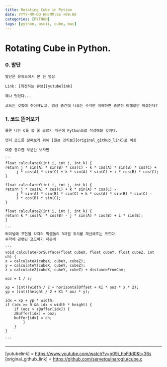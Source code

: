 ```yaml
---
title: Rotating Cube in Pytion
date: YYYY-MM-DD HH:MM:SS +09:00
categories: [PYTHON]
tags: [python, ascii, cube, mac]
---
```

# Rotating Cube in Python.

### 0. 발단  
    발단은 유튜브에서 본 한 영상

    Link: [회전하는 큐브][yutubelink]
    
    꽤나 멋있다...

    코드는 깃헙에 주어져있고, 영상 중간에 나오는 수학만 이해하면 충분히 이해할만 하겠는데?

### 1. 코드 뜯어보기
    물론 나는 C를 할 줄 모르기 때문에 Python으로 작성해볼 것이다.
    
    먼저 코드를 살펴보기 위해 [원본 깃허브][original_github_link]로 이동

    대충 중요한 부분만 보자면

    ```
    float calculateX(int i, int j, int k) {
    return j * sin(A) * sin(B) * cos(C) - k * cos(A) * sin(B) * cos(C) +
         j * cos(A) * sin(C) + k * sin(A) * sin(C) + i * cos(B) * cos(C);
    }

    float calculateY(int i, int j, int k) {
    return j * cos(A) * cos(C) + k * sin(A) * cos(C) -
         j * sin(A) * sin(B) * sin(C) + k * cos(A) * sin(B) * sin(C) -
         i * cos(B) * sin(C);
    }  

    float calculateZ(int i, int j, int k) {
    return k * cos(A) * cos(B) - j * sin(A) * cos(B) + i * sin(B);
    }

    ```
    터미널에 표현될 각각의 픽셀들의 3차원 위치를 계산해주는 코드다.
    수학에 관련된 코드이기 때문에 

    ```
    void calculateForSurface(float cubeX, float cubeY, float cubeZ, int ch) {
    x = calculateX(cubeX, cubeY, cubeZ);
    y = calculateY(cubeX, cubeY, cubeZ);
    z = calculateZ(cubeX, cubeY, cubeZ) + distanceFromCam;

    ooz = 1 / z;

    xp = (int)(width / 2 + horizontalOffset + K1 * ooz * x * 2);
    yp = (int)(height / 2 + K1 * ooz * y);

    idx = xp + yp * width;
    if (idx >= 0 && idx < width * height) {
        if (ooz > zBuffer[idx]) {
        zBuffer[idx] = ooz;
        buffer[idx] = ch;
            }
        }
    }
    
    ```




---
[yutubelink] = https://www.youtube.com/watch?v=p09i_hoFdd0&t=36s   
[original_github_link] = https://github.com/servetgulnaroglu/cube.c
    




